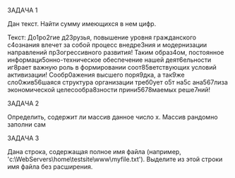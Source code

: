 ЗАДАЧА 1

Дан текст. Найти сумму имеющихся в нем цифр.

Текст: До1ро2гие д23рузья, повышение уровня гражданского с4ознания влечет за собой процесс внедре3ния и модернизации направлений пр3огрессивного развития! Таким образ4ом, постоянное информаци5онно-техническое обеспечение нашей деят6ельности иг8рает важную роль в формировании соот85ветствующих условий активизации! Сообр0ажения высшего поря9дка, а так9же сло0жив56шаяся структура организации треб0ует о5т на5с ана567лиза экономической целесообра8зности прини5678маемых реше7ний!

ЗАДАЧА 2

Определить, содержит ли массив данное число x. Массив рандомно заполни сам

ЗАДАЧА 3

Дана строка, содержащая полное имя файла (например, 'c:\WebServers\home\testsite\www\myfile.txt'). Выделите из этой строки имя файла без расширения.